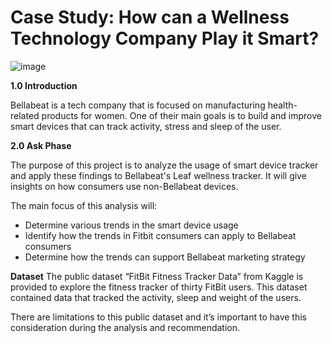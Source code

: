 # Case Study: How can a Wellness Technology Company Play it Smart? 

   ![image](https://github.com/NathanA10/FitbitUsage/assets/128427225/740ee161-514e-414d-b661-2ba6cd6549bc)


**1.0 Introduction**

Bellabeat is a tech company that is focused on manufacturing health-related products for women. One of their main goals is to build and improve smart devices that can track activity, stress and sleep of the user.

**2.0 Ask Phase**

The purpose of this project is to analyze the usage of smart device tracker and apply these findings to Bellabeat's Leaf wellness tracker. It will give insights on how consumers use non-Bellabeat devices.

The main focus of this analysis will:

* Determine various trends in the smart device usage
* Identify how the trends in Fitbit consumers can apply to Bellabeat consumers
* Determine how the trends can support Bellabeat marketing strategy

**Dataset**
The public dataset “FitBit Fitness Tracker Data” from Kaggle is provided to explore the fitness tracker of thirty FitBit users. This dataset contained data that tracked the activity, sleep and weight of the users. 
 
There are limitations to this public dataset and it’s important to have this consideration during the analysis and recommendation.
 
